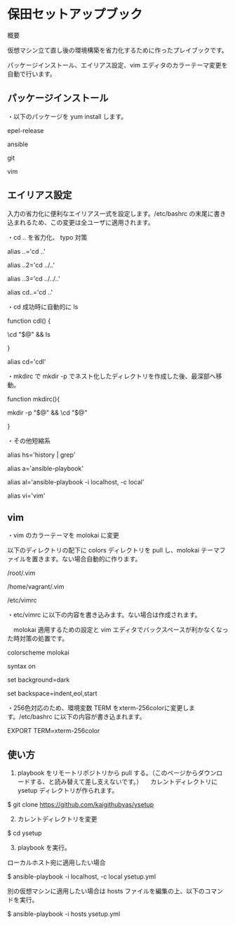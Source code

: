 保田セットアップブック
====
概要

仮想マシン立て直し後の環境構築を省力化するために作ったプレイブックです。

パッケージインストール、エイリアス設定、vim エディタのカラーテーマ変更を自動で行います。


## パッケージインストール

・以下のパッケージを yum install します。

epel-release

ansible

git

vim


## エイリアス設定

入力の省力化に便利なエイリアス一式を設定します。/etc/bashrc の末尾に書き込まれるため、この変更は全ユーザに適用されます。

・cd .. を省力化、 typo 対策

alias ..='cd ..'

alias ..2='cd ../..'

alias ..3='cd ../../..'

alias cd..='cd ..'


・cd 成功時に自動的に ls

function cdl() {

  \cd "$@" && ls
  
}

alias cd='cdl'


・mkdirc で mkdir -p でネスト化したディレクトリを作成した後、最深部へ移動。

function mkdirc(){

  mkdir -p "$@" && \cd "$@"
  
}


・その他短縮系

alias hs='history | grep'

alias a='ansible-playbook'

alias al='ansible-playbook -i localhost, -c local'

alias vi='vim'


## vim

・vim のカラーテーマを molokai に変更

以下のディレクトリの配下に colors ディレクトリを pull し、molokai テーマファイルを置きます。ない場合自動的に作ります。

/root/.vim

/home/vagrant/.vim

/etc/vimrc


・etc/vimrc に以下の内容を書き込みます。ない場合は作成されます。

　molokai 適用するための設定と vim エディタでバックスペースが利かなくなった時対策の処置です。
 
colorscheme molokai

syntax on

set background=dark

set backspace=indent,eol,start


・256色対応のため、環境変数 TERM をxterm-256colorに変更します。/etc/bashrc に以下の内容が書き込まれます。

EXPORT TERM=xterm-256color



## 使い方

1. playbook をリモートリポジトリから pull する。（このページからダウンロードする、と読み替えて差し支えないです。）
　カレントディレクトリに ysetup ディレクトリが作られます。
 
$ git clone https://github.com/kaigithubyas/ysetup

2. カレントディレクトリを変更

$ cd ysetup

3. playbook を実行。

ローカルホスト宛に適用したい場合

$ ansible-playbook -i localhost, -c local ysetup.yml

別の仮想マシンに適用したい場合は hosts ファイルを編集の上、以下のコマンドを実行。

$ ansible-playbook -i hosts ysetup.yml
